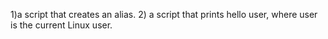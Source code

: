 1)a script that creates an alias.
2) a script that prints hello user, where user is the current Linux user.
